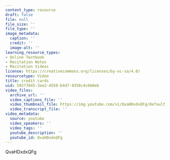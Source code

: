 ```yaml
---
content_type: resource
draft: false
file: null
file_size: ''
file_type: ''
image_metadata:
  caption: ''
  credit: ''
  image-alt: ''
learning_resource_types:
- Online Textbook
- Recitation Notes
- Recitation Videos
license: https://creativecommons.org/licenses/by-nc-sa/4.0/
resourcetype: Video
title: credit cards
uid: 59277845-3ee2-4550-b4d7-9358c4c6b0eb
video_files:
  archive_url: ''
  video_captions_file: ''
  video_thumbnail_file: https://img.youtube.com/vi/QvaHDxdxQFg/default.jpg
  video_transcript_file: ''
video_metadata:
  source: youtube
  video_speakers: ''
  video_tags: ''
  youtube_description: ''
  youtube_id: QvaHDxdxQFg
---
```

QvaHDxdxQFg